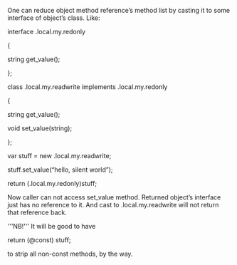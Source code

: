 
One can reduce object method reference’s method list by casting it to some interface of object’s class. Like:




interface .local.my.redonly 

{ 

string get_value(); 

};


class .local.my.readwrite implements .local.my.redonly

{ 

string get_value(); 

void set_value(string); 

};


var stuff = new .local.my.readwrite;


stuff.set_value(“hello, silent world”);


return (.local.my.redonly)stuff;




Now caller can not access set_value method. Returned object’s interface just has no reference to it. And cast to .local.my.readwrite will not return that reference back.


'''NB!''' It will be good to have




return (@const) stuff;




to strip all non-const methods, by the way.


